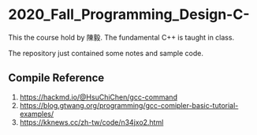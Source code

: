 # 2020_Fall_Programming_Design-C-
This the course hold by 陳毅. The fundamental C++ is taught in class. 

The repository just contained some notes and sample code.

## Compile Reference
1. https://hackmd.io/@HsuChiChen/gcc-command
2. https://blog.gtwang.org/programming/gcc-comipler-basic-tutorial-examples/
3. https://kknews.cc/zh-tw/code/n34jxo2.html

